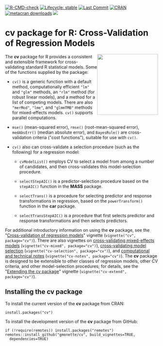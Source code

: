 <!-- badges: start -->

[![R-CMD-check](https://github.com/gmonette/cv/actions/workflows/R-CMD-check.yaml/badge.svg)](https://github.com/gmonette/cv/actions/workflows/R-CMD-check.yaml) [![Lifecycle: stable](https://img.shields.io/badge/lifecycle-stable-brightgreen.svg)](https://lifecycle.r-lib.org/articles/stages.html#stable) [![Last Commit](https://img.shields.io/github/last-commit/gmonette/cv)](https://github.com/gmonette/cv) [![CRAN](https://www.r-pkg.org/badges/version/cv)](https://cran.r-project.org/package=cv)
[![metacran downloads](https://cranlogs.r-pkg.org/badges/grand-total/cv)](https://cran.r-project.org/package=cv)
[![](https://img.shields.io/badge/pkgdown%20site-brightgreen)](https://gmonette.github.io/cv/) 

<!-- badges: end -->

# cv package for R: Cross-Validation of Regression Models

<img src="man/figures/cv-hex.png" style="float:right; height:200px;"/>

The **cv** package for R provides a consistent and extensible framework for cross-validating standard R statistical models. Some of the functions supplied by the package:

-   `cv()` is a generic function with a default method, computationally efficient `"lm"` and `"glm"` methods, an `"rlm"` method (for robust linear models), and a method for a list of competing models. There are also `"merMod"`, `"lme"`, and `"glmmTMB"` methods for mixed-effects models. `cv()` supports parallel computations.

-   `mse()` (mean-squared error), `rmse()` (root-mean-squared error), `medAbsErr()` (median absolute error), and `BayesRule()` are cross-validation criteria ("cost functions"), suitable for use with `cv()`.

-   `cv()` also can cross-validate a selection procedure (such as the following) for a regression model:

    - `cvModelList()` employs CV to select a model from among a number of candidates, and then cross-validates this model-selection procedure.

    -   `selectStepAIC()` is a predictor-selection procedure based on the `stepAIC()` function in the **MASS** package.

    -   `selectTrans()` is a procedure for selecting predictor and response transformations in regression, based on the `powerTransform()` function in the **car** package.

    -   `selectTransStepAIC()` is a procedure that first selects predictor and response transformations and then selects predictors.

For additional introductory information on using the **cv** package, see the "[Cross-validation of regression models](https://gmonette.github.io/cv/articles/cv.html)" vignette (`vignette("cv", package="cv")`). There are also vignettes on [cross-validating mixed-effects models](https://gmonette.github.io/cv/articles/cv-mixed.html) (`vignette("cv-mixed", package="cv")`), [cross-validating model selection](https://gmonette.github.io/cv/articles/cv-selection.html) (`vignette("cv-selection", package="cv")`), and [computational and technical notes](https://gmonette.github.io/cv/articles/cv-notes.html) (`vignette("cv-notes", package="cv")`). The **cv** package is designed to be extensible to other classes of regression models, other CV criteria, and other model-selection procedures; for details, see the "[Extending the cv package](https://gmonette.github.io/cv/articles/cv-extend.html)" vignette (`vignette("cv-extend", package="cv")`).

## Installing the cv package

To install the current version of the **cv** package from CRAN:

```
install.packages("cv")
```

To install the development version of the **cv** package from GitHub:

```
if (!require(remotes)) install.packages("remotes")
remotes::install_github("gmonette/cv", build_vignettes=TRUE,
  dependencies=TRUE)
```
